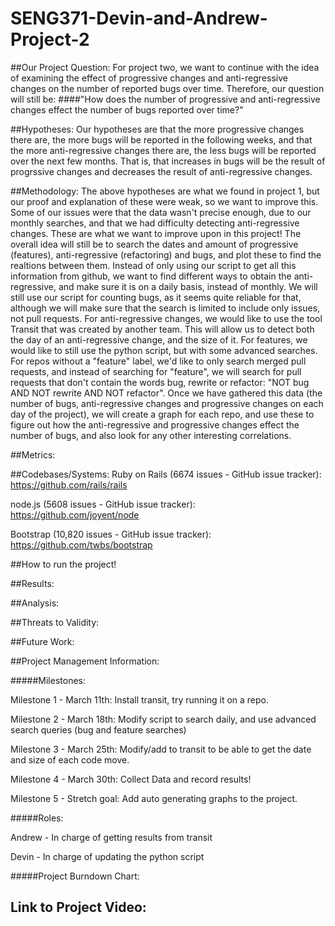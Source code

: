# SENG371-Devin-and-Andrew-Project-2

##Our Project Question: 
For project two, we want to continue with the idea of examining the effect of progressive changes and anti-regressive changes on the number of reported bugs over time. Therefore, our question will still be:
####"How does the number of progressive and anti-regressive changes effect the number of bugs reported over time?"

##Hypotheses:
Our hypotheses are that the more progressive changes there are, the more bugs will be reported in the following weeks, and that the more anti-regressive changes there are, the less bugs will be reported over the next few months. That is, that increases in bugs will be the result of progrssive changes and decreases the result of anti-regressive changes.

##Methodology: 
The above hypotheses are what we found in project 1, but our proof and explanation of these were weak, so we want to improve this. Some of our issues were that the data wasn't precise enough, due to our monthly searches, and that we had difficulty detecting anti-regressive changes. These are what we want to improve upon in this project!
The overall idea will still be to search the dates and amount of progressive (features), anti-regressive (refactoring) and bugs, and plot these to find the realtions between them.
Instead of only using our script to get all this information from github, we want to find different ways to obtain the anti-regressive, and make sure it is on a daily basis, instead of monthly. We will still use our script for counting bugs, as it seems quite reliable for that, although we will make sure that the search is limited to include only issues, not pull requests.
For anti-regressive changes, we would like to use the tool Transit that was created by another team. This will allow us to detect both the day of an anti-regressive change, and the size of it.
For features, we would like to still use the python script, but with some advanced searches. For repos without a "feature" label, we'd like to only search merged pull requests, and instead of searching for "feature", we will search for pull requests that don't contain the words bug, rewrite or refactor: "NOT bug AND NOT rewrite AND NOT refactor".
Once we have gathered this data (the number of bugs, anti-regressive changes and progressive changes on each day of the project), we will create a graph for each repo, and use these to figure out how the anti-regressive and progressive changes effect the number of bugs, and also look for any other interesting correlations.

##Metrics:


##Codebases/Systems: 
Ruby on Rails (6674 issues - GitHub issue tracker): https://github.com/rails/rails

node.js (5608 issues - GitHub issue tracker): https://github.com/joyent/node 

Bootstrap (10,820 issues - GitHub issue tracker): https://github.com/twbs/bootstrap

##How to run the project!
	 

##Results:

	
##Analysis:

##Threats to Validity:

##Future Work:

##Project Management Information:

#####Milestones: 

Milestone 1 - March 11th: Install transit, try running it on a repo. 

Milestone 2 - March 18th: Modify script to search daily, and use advanced search queries (bug and feature searches)

Milestone 3 - March 25th: Modify/add to transit to be able to get the date and size of each code move.

Milestone 4 - March 30th: Collect Data and record results!

Milestone 5 - Stretch goal: Add auto generating graphs to the project.

#####Roles:

Andrew - In charge of getting results from transit

Devin - In charge of updating the python script

#####Project Burndown Chart:

## Link to Project Video:












